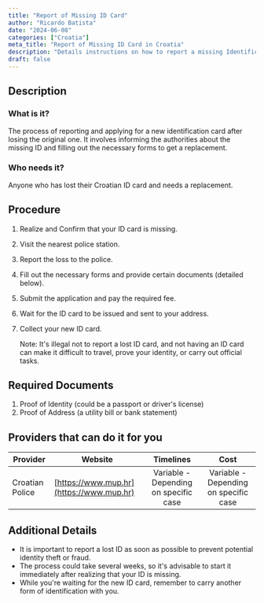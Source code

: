 ```yaml
---
title: "Report of Missing ID Card"
author: "Ricardo Batista"
date: "2024-06-08"
categories: ["Croatia"]
meta_title: "Report of Missing ID Card in Croatia"
description: "Details instructions on how to report a missing Identification Card in Croatia"
draft: false
---
```


## Description
### What is it?
The process of reporting and applying for a new identification card after losing the original one. It involves informing the authorities about the missing ID and filling out the necessary forms to get a replacement.
### Who needs it?
Anyone who has lost their Croatian ID card and needs a replacement. 

## Procedure
1. Realize and Confirm that your ID card is missing.
2. Visit the nearest police station.
3. Report the loss to the police.
4. Fill out the necessary forms and provide certain documents (detailed below).
5. Submit the application and pay the required fee.
6. Wait for the ID card to be issued and sent to your address.
7. Collect your new ID card.

   Note: It's illegal not to report a lost ID card, and not having an ID card can make it difficult to travel, prove your identity, or carry out official tasks.

## Required Documents
1. Proof of Identity (could be a passport or driver's license)
2. Proof of Address (a utility bill or bank statement)

## Providers that can do it for you

| Provider        |               Website               |     Timelines    |       Cost      |
| --------------- | ----------------------------------- |  :-------------: | :-------------: |
| Croatian Police |  [https://www.mup.hr](https://www.mup.hr)       |      Variable - Depending on specific case     |        Variable - Depending on specific case      |

## Additional Details
- It is important to report a lost ID as soon as possible to prevent potential identity theft or fraud.
- The process could take several weeks, so it's advisable to start it immediately after realizing that your ID is missing.
- While you're waiting for the new ID card, remember to carry another form of identification with you.